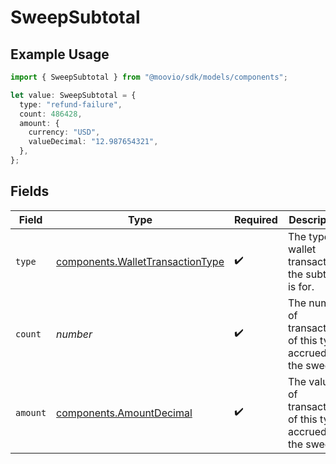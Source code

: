 # SweepSubtotal

## Example Usage

```typescript
import { SweepSubtotal } from "@moovio/sdk/models/components";

let value: SweepSubtotal = {
  type: "refund-failure",
  count: 486428,
  amount: {
    currency: "USD",
    valueDecimal: "12.987654321",
  },
};
```

## Fields

| Field                                                                                | Type                                                                                 | Required                                                                             | Description                                                                          |
| ------------------------------------------------------------------------------------ | ------------------------------------------------------------------------------------ | ------------------------------------------------------------------------------------ | ------------------------------------------------------------------------------------ |
| `type`                                                                               | [components.WalletTransactionType](../../models/components/wallettransactiontype.md) | :heavy_check_mark:                                                                   | The type of wallet transaction the subtotal is for.                                  |
| `count`                                                                              | *number*                                                                             | :heavy_check_mark:                                                                   | The number of transactions of this type accrued in the sweep.                        |
| `amount`                                                                             | [components.AmountDecimal](../../models/components/amountdecimal.md)                 | :heavy_check_mark:                                                                   | The value of transactions of this type accrued in the sweep.                         |